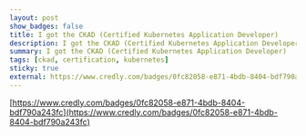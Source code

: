```yaml
---
layout: post
show_badges: false
title: I got the CKAD (Certified Kubernetes Application Developer)
description: I got the CKAD (Certified Kubernetes Application Developer)
summary: I got the CKAD (Certified Kubernetes Application Developer)
tags: [ckad, certification, kubernetes]
sticky: true
external: https://www.credly.com/badges/0fc82058-e871-4bdb-8404-bdf790a243fc
---
```


[https://www.credly.com/badges/0fc82058-e871-4bdb-8404-bdf790a243fc](https://www.credly.com/badges/0fc82058-e871-4bdb-8404-bdf790a243fc)